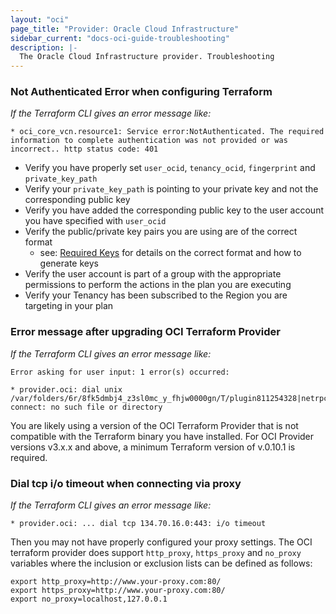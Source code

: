 ```yaml
---
layout: "oci"
page_title: "Provider: Oracle Cloud Infrastructure"
sidebar_current: "docs-oci-guide-troubleshooting"
description: |-
  The Oracle Cloud Infrastructure provider. Troubleshooting
---
```

### Not Authenticated Error when configuring Terraform

_If the Terraform CLI gives an error message like:_

`* oci_core_vcn.resource1: Service error:NotAuthenticated. The required information to complete authentication was not provided or was incorrect.. http status code: 401`

* Verify you have properly set `user_ocid`, `tenancy_ocid`, `fingerprint` and `private_key_path` 
* Verify your `private_key_path` is pointing to your private key and not the corresponding public key
* Verify you have added the corresponding public key to the user account you have specified with `user_ocid`
* Verify the public/private key pairs you are using are of the correct format
  * see: [Required Keys](https://docs.cloud.oracle.com/iaas/Content/API/Concepts/apisigningkey.htm) for details on the correct format and how to generate keys
* Verify the user account is part of a group with the appropriate permissions to perform the actions in the plan you are executing
* Verify your Tenancy has been subscribed to the Region you are targeting in your plan


### Error message after upgrading OCI Terraform Provider

_If the Terraform CLI gives an error message like:_

```
Error asking for user input: 1 error(s) occurred:
 
* provider.oci: dial unix /var/folders/6r/8fk5dmbj4_z3sl0mc_y_fhjw0000gn/T/plugin811254328|netrpc: connect: no such file or directory
```

You are likely using a version of the OCI Terraform Provider that is not compatible with the Terraform binary you have 
installed. For OCI Provider versions v3.x.x and above, a minimum Terraform version of v.0.10.1 is required. 


### Dial tcp i/o timeout when connecting via proxy

_If the Terraform CLI gives an error message like:_
```
* provider.oci: ... dial tcp 134.70.16.0:443: i/o timeout

```

Then you may not have properly configured your proxy settings. The OCI terraform provider does support `http_proxy`, `https_proxy` and `no_proxy` variables where the inclusion or exclusion lists can be defined as follows:
```
export http_proxy=http://www.your-proxy.com:80/
export https_proxy=http://www.your-proxy.com:80/
export no_proxy=localhost,127.0.0.1
```